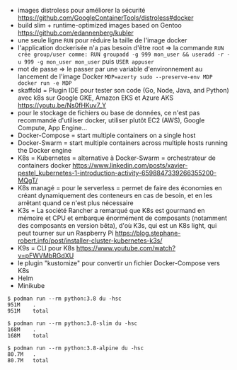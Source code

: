 * images distroless pour améliorer la sécurité https://github.com/GoogleContainerTools/distroless#docker
* build slim + runtime-optimized images based on Gentoo https://github.com/edannenberg/kubler 
* une seule ligne `RUN` pour réduire la taille de l'image docker
* l'application dockerisée n'a pas besoin d'être root => la commande `RUN crée group/user comme: RUN groupadd -g 999 mon_user && useradd -r -u 999 -g mon_user mon_user` puis `USER appuser`
* mot de passe => le passer par une variable d'environnement au lancement de l'image Docker `MDP=azerty sudo --preserve-env MDP docker run -e MDP`
* skaffold = Plugin IDE pour tester son code (Go, Node, Java, and Python) avec k8s sur Google GKE, Amazon EKS et Azure AKS https://youtu.be/Ns0fHKuv7_Y
* pour le stockage de fichiers ou base de données, ce n'est pas recommandé d'utiliser docker, utiliser plutôt EC2 (AWS), Google Compute, App Engine…
* Docker-Compose = start multiple containers on a single host
* Docker-Swarm = start multiple containers across multiple hosts running the Docker engine
* K8s = Kubernetes = alternative à Docker-Swarm = orchestrateur de containers docker https://www.linkedin.com/posts/xavier-pestel_kubernetes-1-introduction-activity-6598847339266355200-MQgT/
* K8s managé = pour le serverless = permet de faire des économies en créant dynamiquement des conteneurs en cas de besoin, et en les arrêtant quand ce n'est plus nécessaire
* K3s = La société Rancher a remarqué que K8s est gourmand en mémoire et CPU et embarque énormément de composants (notamment des composants en version bêta), d'où K3s, qui est un K8s light, qui peut tourner sur un Raspberry Pi https://blog.stephane-robert.info/post/installer-cluster-kubernetes-k3s/
* K9s = CLI pour K8s https://www.youtube.com/watch?v=pFWVMbRGdXU
* le plugin "kustomize" pour convertir un fichier Docker-Compose vers K8s
* Helm
* Minikube


```
$ podman run --rm python:3.8 du -hsc
951M	.
951M	total

$ podman run --rm python:3.8-slim du -hsc
168M	.
168M	total

$ podman run --rm python:3.8-alpine du -hsc
80.7M	.
80.7M	total
```
